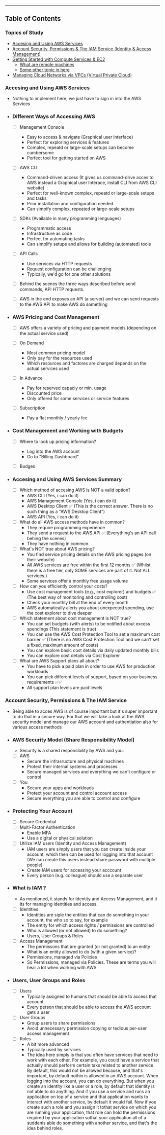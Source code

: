 ---

## Table of Contents

### Topics of Study

- [Accesing and Using AWS Services](#different-ways-of-accessing-aws)
- [Account Security, Permissions & The IAM Service (Identity & Access Management)](#data-structures)
- [Getting Started with Compute Services & EC2](#more-knowledge)
    - [What are remote machines](#binary-search)
    - [Some other topic in here](#bitwise-operations)
- [Managing Cloud Networks via VPCs (Virtual Private Cloud)](#trees)

### Accesing and Using AWS Services
- Nothing to implement here, we just have to sign in into the AWS Services

- ### Different Ways of Accessing AWS
    - [ ] Management Console
        - Easy to access & navigate (Graphical user interface)
        - Perfect for exploring services & features
        - Complex, repeatd or large-scale setups can become cumbersome
        - Perfect tool for getting started on AWS

    - [ ] AWS CLI
        - Command-driven access (It gives us command-drive acces to AWS instead a Graphical user Interace, install CLI from AWS CLI website)
        - Perfect for well-known complex, repeatd or large-scale setups and tasks
        - Prior installation and configuration needed
        - Can simpify complex, repeated or large-scale setups
       
    - [ ] SDKs (Available in many programming lenguages)
        - Programmatic access
        - Infrastructure as code
        - Perfect for automating tasks
        - Can simplify setups and allows for building (automated) tools
        
    - [ ] API Calls
        - Use services via HTTP requests
        - Request configuration can be challenging
        - Typically, we'd go for one other solutions
        
    - [ ] Behind the scenes the three ways described before send commands, API HTTP requests.
    - [ ] AWS in the end exposes an API (a server) and we can send requests to the AWS API to make AWS do something

- ### AWS Pricing and Cost Management
    - [ ] AWS offers a variety of pricing and payment models (depending on the actual service used)

    - [ ] On Demand
        - Most common pricing model
        - Only pay for the resources used
        - Which resources and factores are charged depends on the actual services used
        
    - [ ] In Advance
        - Pay for reserved capaciy or min. usage
        - Discounted price
        - Only offered for some services or service features
        
    - [ ] Subscription
        - Pay a flat monthly / yearly fee
        
- ### Cost Management and Working with Budgets

    - [ ] Where to look up pricing information?
        - Log into the AWS account
        - Go to "Billing Dashboard"

    - [ ] Budges
    
- ### Accesing and Using AWS Services Summary
    - [ ] Which method of accesing AWS is NOT a valid option?
       - AWS CLI (Yes, i can do it)
       - AWS Management Console (Yes, i can do it)
       - AWS Desktop Client ✅ (This is the correct answer. There is no such thing as a "AWS Desktop Client")
       - AWS API (Yes, i can do it)
    - [ ] What do all AWS access methods have in common?
       - They require programming experience
       - They send a request to the AWS API ✅ (Everything's an API call behing the scenes)
       - They have nothing in common
    - [ ] What's NOT true about AWS pricing?
       - You find service pricing details on the AWS pricing pages (on their website)
       - All AWS services are free within the first 12 months ✅ (Whilst there is a free tier, only SOME services are part of it. Not ALL services.)
       - Some services offer a monthly free usage volume
    - [ ] How can you efficiently control your costs?
       - Use cost management tools (e.g., cost explorer) and budgets ✅ (The best way of monitoring and controlling cost)
       - Check your monthly bill at the end of every month
       - AWS automatically alerts you about unexpected spending, use the cost explorer to dive deeper
    - [ ] Which statement about cost management is NOT true?
       - You can set budgets (with alerts) to be notified about excess spendings (This statement is true)
       - You can use the AWS Cost Protection Tool to set a maximum cost barrier ✅ (There is no AWS Cost Protection Tool and we can't set a fixed, maximum amount of costs)
       - You can explore basic cost details via daily updated monthly bills
       - You can explore cost details via Cost Explorer
    - [ ] What are AWS Support plans all about?
       - You have to pick a paid plan in order to use AWS for production workloads
       - You can pick different levels of support, based on your business requirements ✅✅
       - All support plan levels are paid levels
      
### Account Security, Permissions & The IAM Service
- Being able to acces AWS is of course important but it's super important to do that in a secure way. For that we will take a look at the AWS security model and manage our AWS account and authentiation also for various access methods

- ### AWS Security Model (Share Responsibility Model)
    - Security is a shared responsibility by AWS and you.
    - [ ] AWS
        - Secure the infrasructure and physical machines
        - Protect their internal systems and processes
        - Secure managed services and everything we can't configure or control
    - [ ] You
        - Secure your apps and workloads
        - Protect your account and control account access
        - Secure everything you are able to control and configure
       
- ### Protecting Your Account
    - [ ] Secure Credential
    - [ ] Multi-Factor Authentication
        - Enable MFA
        - Use a digital or physical solution
    - [ ] Utilize IAM users (Identity and Access Management)
        - IAM users are simply users that you can create inside your account, which then can be used for logging into that account (We can create this users instead share password with multiple people)
        - Create IAM users for accessing your acccount
        - Every person (e.g. colleague) should use a separate user
        
- ### What is IAM ?
    - As mentioned, it stands for Identity and Access Management, and it its for managing identities and access.
    - [ ] Identities
        - Identities are siple the entities that can do something in your account, the who so to say, for example
        - The entity for which access rights / permissions are controlled
        - Who is allowed (or not allowed) to do something?
        - Users, User Groups & Roles
    - [ ] Access Management
        - The permissons that are granted (or not granted) to an entity
        - What is an entity allowed to do (with a given service)?
        - Permissions, managed via Policies
        - So Permissions, managed via Policies. These are terms you will hear a lot when working with AWS
        
- ### Users, User Groups and Roles
    - [ ] Users
        - Typically assigned to humans that should be able to access that account
        - Every person that should be able to access the AWS account gets a user
    - [ ] User Groups
        - Group users to share permissions
        - Avoid unnecessary permission copying or tedious per-user access management
    - [ ] Roles
        - A bit more advanced
        - Typically used by services
        - The idea here simply is that you often have services that need to work with each other. For example, you could have a service that actually should perform certain taks related to another service. By default, this would not be allowed because, and that's important, by default nothin is allowed in an AWS account. When logging into the account, you can do everything. But when you create an identity like a user or a role, by default that identity is not able to do anything. And if you use a service and runs an application on top of a service and that application wants to interact with another service, by default it would fail. Now if you create such a role and you assign it tothat service on which you are running your application, that role can hold the permissions required by your application sothat your application all of a suddenis able do something with another service, and that's the idea behind roles. 

        
    
        

        
